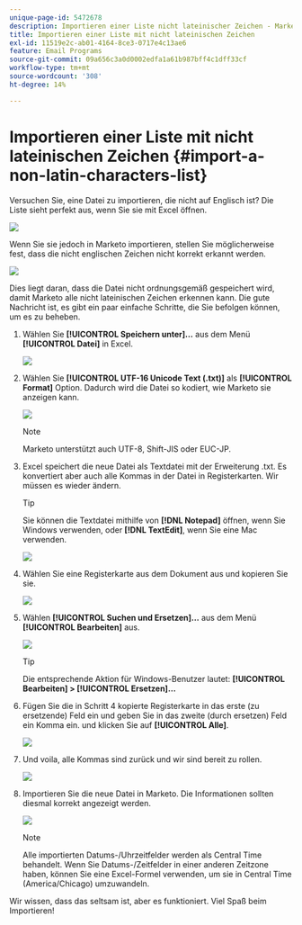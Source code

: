```yaml
---
unique-page-id: 5472678
description: Importieren einer Liste nicht lateinischer Zeichen - Marketo-Dokumente - Produktdokumentation
title: Importieren einer Liste mit nicht lateinischen Zeichen
exl-id: 11519e2c-ab01-4164-8ce3-0717e4c13ae6
feature: Email Programs
source-git-commit: 09a656c3a0d0002edfa1a61b987bff4c1dff33cf
workflow-type: tm+mt
source-wordcount: '308'
ht-degree: 14%

---
```


# Importieren einer Liste mit nicht lateinischen Zeichen {#import-a-non-latin-characters-list}

Versuchen Sie, eine Datei zu importieren, die nicht auf Englisch ist? Die Liste sieht perfekt aus, wenn Sie sie mit Excel öffnen.

![](assets/image2015-2-10-9-3a34-3a57.png)

Wenn Sie sie jedoch in Marketo importieren, stellen Sie möglicherweise fest, dass die nicht englischen Zeichen nicht korrekt erkannt werden.

![](assets/image2015-2-10-9-3a35-3a49.png)

Dies liegt daran, dass die Datei nicht ordnungsgemäß gespeichert wird, damit Marketo alle nicht lateinischen Zeichen erkennen kann. Die gute Nachricht ist, es gibt ein paar einfache Schritte, die Sie befolgen können, um es zu beheben.

1. Wählen Sie **[!UICONTROL Speichern unter]…** aus dem Menü **[!UICONTROL Datei]** in Excel.

   ![](assets/image2015-2-10-9-3a46-3a44.png)

1. Wählen Sie **[!UICONTROL UTF-16 Unicode Text (.txt)]** als **[!UICONTROL Format]** Option. Dadurch wird die Datei so kodiert, wie Marketo sie anzeigen kann.

   ![](assets/image2015-2-10-9-3a48-3a7.png)

   >[!NOTE]
   >
   >Marketo unterstützt auch UTF-8, Shift-JIS oder EUC-JP.

1. Excel speichert die neue Datei als Textdatei mit der Erweiterung .txt. Es konvertiert aber auch alle Kommas in der Datei in Registerkarten. Wir müssen es wieder ändern.

   >[!TIP]
   >
   >Sie können die Textdatei mithilfe von **[!DNL Notepad]** öffnen, wenn Sie Windows verwenden, oder **[!DNL TextEdit]**, wenn Sie eine Mac verwenden.

   ![](assets/image2015-2-10-9-3a51-3a41.png)

1. Wählen Sie eine Registerkarte aus dem Dokument aus und kopieren Sie sie.

   ![](assets/image2015-2-10-9-3a55-3a53.png)

1. Wählen **[!UICONTROL Suchen und Ersetzen]…** aus dem Menü **[!UICONTROL Bearbeiten]** aus.

   ![](assets/image2015-2-10-9-3a59-3a8.png)

   >[!TIP]
   >
   >Die entsprechende Aktion für Windows-Benutzer lautet: **[!UICONTROL Bearbeiten] > [!UICONTROL Ersetzen]…**

1. Fügen Sie die in Schritt 4 kopierte Registerkarte in das erste (zu ersetzende) Feld ein und geben Sie in das zweite (durch ersetzen) Feld ein Komma ein. und klicken Sie auf **[!UICONTROL Alle]**.

   ![](assets/image2015-2-10-10-3a8-3a53.png)

1. Und voila, alle Kommas sind zurück und wir sind bereit zu rollen.

   ![](assets/image2015-2-10-10-3a14-3a45.png)

1. Importieren Sie die neue Datei in Marketo. Die Informationen sollten diesmal korrekt angezeigt werden.

   ![](assets/image2015-2-10-10-3a16-3a9.png)

   >[!NOTE]
   >
   >Alle importierten Datums-/Uhrzeitfelder werden als Central Time behandelt. Wenn Sie Datums-/Zeitfelder in einer anderen Zeitzone haben, können Sie eine Excel-Formel verwenden, um sie in Central Time (America/Chicago) umzuwandeln.

Wir wissen, dass das seltsam ist, aber es funktioniert. Viel Spaß beim Importieren!
